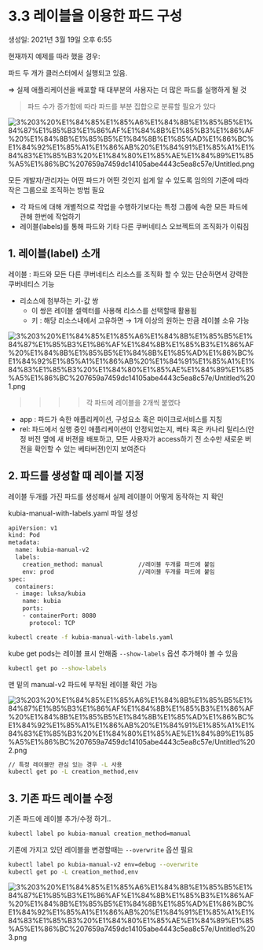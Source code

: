 # 3.3 레이블을 이용한 파드 구성

생성일: 2021년 3월 19일 오후 6:55

현재까지 예제를 따라 했을 경우:

파드 두 개가 클러스터에서 실행되고 있음.

⇒ 실제 애플리케이션을 배포할 때 대부분의 사용자는 더 많은 파드를 실행하게 될 것

> 파드 수가 증가함에 따라 파드를 부분 집합으로 분류할 필요가 있다

![3%203%20%E1%84%85%E1%85%A6%E1%84%8B%E1%85%B5%E1%84%87%E1%85%B3%E1%86%AF%E1%84%8B%E1%85%B3%E1%86%AF%20%E1%84%8B%E1%85%B5%E1%84%8B%E1%85%AD%E1%86%BC%E1%84%92%E1%85%A1%E1%86%AB%20%E1%84%91%E1%85%A1%E1%84%83%E1%85%B3%20%E1%84%80%E1%85%AE%E1%84%89%E1%85%A5%E1%86%BC%207659a7459dc14105abe4443c5ea8c57e/Untitled.png](3%203%20%E1%84%85%E1%85%A6%E1%84%8B%E1%85%B5%E1%84%87%E1%85%B3%E1%86%AF%E1%84%8B%E1%85%B3%E1%86%AF%20%E1%84%8B%E1%85%B5%E1%84%8B%E1%85%AD%E1%86%BC%E1%84%92%E1%85%A1%E1%86%AB%20%E1%84%91%E1%85%A1%E1%84%83%E1%85%B3%20%E1%84%80%E1%85%AE%E1%84%89%E1%85%A5%E1%86%BC%207659a7459dc14105abe4443c5ea8c57e/Untitled.png)

모든 개발자/관리자는 어떤 파드가 어떤 것인지 쉽게 알 수 있도록 임의의 기준에 따라 작은 그룹으로 조직하는 방법 필요

- 각 파드에 대해 개별적으로 작업을 수행하기보다는 특정 그룹에 속한 모든 파드에 관해 한번에 작업하기
- 레이블(labels)를 통해 파드와 기타 다른 쿠버네티스 오브젝트의 조직화가 이뤄짐

## 1. 레이블(label) 소개

레이블 : 파드와 모든 다른 쿠버네티스 리소스를 조직화 할 수 있는 단순하면서 강력한 쿠버네티스 기능

- 리소스에 첨부하는 키-값 쌍
    - 이 쌍은 레이블 셀렉터를 사용해 리소스를 선택할때 활용됨
    - 키 : 해당 리소스내에서 고유하면 → 1개 이상의 원하는 만큼 레이블 소유 가능

![3%203%20%E1%84%85%E1%85%A6%E1%84%8B%E1%85%B5%E1%84%87%E1%85%B3%E1%86%AF%E1%84%8B%E1%85%B3%E1%86%AF%20%E1%84%8B%E1%85%B5%E1%84%8B%E1%85%AD%E1%86%BC%E1%84%92%E1%85%A1%E1%86%AB%20%E1%84%91%E1%85%A1%E1%84%83%E1%85%B3%20%E1%84%80%E1%85%AE%E1%84%89%E1%85%A5%E1%86%BC%207659a7459dc14105abe4443c5ea8c57e/Untitled%201.png](3%203%20%E1%84%85%E1%85%A6%E1%84%8B%E1%85%B5%E1%84%87%E1%85%B3%E1%86%AF%E1%84%8B%E1%85%B3%E1%86%AF%20%E1%84%8B%E1%85%B5%E1%84%8B%E1%85%AD%E1%86%BC%E1%84%92%E1%85%A1%E1%86%AB%20%E1%84%91%E1%85%A1%E1%84%83%E1%85%B3%20%E1%84%80%E1%85%AE%E1%84%89%E1%85%A5%E1%86%BC%207659a7459dc14105abe4443c5ea8c57e/Untitled%201.png)

>>>> 각 파드에 레이블을 2개씩 붙였다

- app : 파드가 속한 애플리케이션, 구성요소 혹은 마이크로서비스를 지칭
- rel: 파드에서 실행 중인 애플리케이션이 안정되었는지, 베타 혹은 카나리 릴리스(안정 버전 옆에 새 버젼을 배포하고, 모든 사용자가 access하기 전 소수만 새로운 버전을 확인할 수 있는 베타버젼)인지 보여준다

## 2. 파드를 생성할 때 레이블 지정

레이블 두개를 가진 파드를 생성해서 실제 레이블이 어떻게 동작하는 지 확인

kubia-manual-with-labels.yaml 파일 생성

```bash
apiVersion: v1
kind: Pod
metadata:
  name: kubia-manual-v2
  labels:
    creation_method: manual          //레이블 두개를 파드에 붙임
    env: prod                        //레이블 두개를 파드에 붙임
spec:
  containers:
  - image: luksa/kubia
    name: kubia
    ports:
    - containerPort: 8080
      protocol: TCP
```

```bash
kubectl create -f kubia-manual-with-labels.yaml
```

kube get pods는 레이블 표시 안해줌
`--show-labels` 옵션 추가해야 볼 수 있음

```bash
kubectl get po --show-labels
```

맨 밑의 manual-v2 파드에 부착된 레이블 확인 가능

![3%203%20%E1%84%85%E1%85%A6%E1%84%8B%E1%85%B5%E1%84%87%E1%85%B3%E1%86%AF%E1%84%8B%E1%85%B3%E1%86%AF%20%E1%84%8B%E1%85%B5%E1%84%8B%E1%85%AD%E1%86%BC%E1%84%92%E1%85%A1%E1%86%AB%20%E1%84%91%E1%85%A1%E1%84%83%E1%85%B3%20%E1%84%80%E1%85%AE%E1%84%89%E1%85%A5%E1%86%BC%207659a7459dc14105abe4443c5ea8c57e/Untitled%202.png](3%203%20%E1%84%85%E1%85%A6%E1%84%8B%E1%85%B5%E1%84%87%E1%85%B3%E1%86%AF%E1%84%8B%E1%85%B3%E1%86%AF%20%E1%84%8B%E1%85%B5%E1%84%8B%E1%85%AD%E1%86%BC%E1%84%92%E1%85%A1%E1%86%AB%20%E1%84%91%E1%85%A1%E1%84%83%E1%85%B3%20%E1%84%80%E1%85%AE%E1%84%89%E1%85%A5%E1%86%BC%207659a7459dc14105abe4443c5ea8c57e/Untitled%202.png)

```bash
// 특정 레이블만 관심 있는 경우 -L 사용
kubectl get po -L creation_method,env
```

## 3. 기존 파드 레이블 수정

기존 파드에 레이블 추가/수정 하기..

```bash
kubectl label po kubia-manual creation_method=manual
```

기존에 가지고 있던 레이블을 변경할때는 `--overwrite` 옵션 필요

```bash
kubectl label po kubia-manual-v2 env=debug --overwrite
kubectl get po -L creation_method,env
```

![3%203%20%E1%84%85%E1%85%A6%E1%84%8B%E1%85%B5%E1%84%87%E1%85%B3%E1%86%AF%E1%84%8B%E1%85%B3%E1%86%AF%20%E1%84%8B%E1%85%B5%E1%84%8B%E1%85%AD%E1%86%BC%E1%84%92%E1%85%A1%E1%86%AB%20%E1%84%91%E1%85%A1%E1%84%83%E1%85%B3%20%E1%84%80%E1%85%AE%E1%84%89%E1%85%A5%E1%86%BC%207659a7459dc14105abe4443c5ea8c57e/Untitled%203.png](3%203%20%E1%84%85%E1%85%A6%E1%84%8B%E1%85%B5%E1%84%87%E1%85%B3%E1%86%AF%E1%84%8B%E1%85%B3%E1%86%AF%20%E1%84%8B%E1%85%B5%E1%84%8B%E1%85%AD%E1%86%BC%E1%84%92%E1%85%A1%E1%86%AB%20%E1%84%91%E1%85%A1%E1%84%83%E1%85%B3%20%E1%84%80%E1%85%AE%E1%84%89%E1%85%A5%E1%86%BC%207659a7459dc14105abe4443c5ea8c57e/Untitled%203.png)
